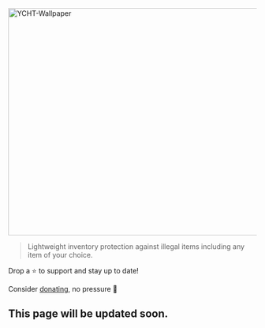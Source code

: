 <img width="1280" height="460" alt="YCHT-Wallpaper" src="https://github.com/user-attachments/assets/6cc999eb-897e-4ba5-8681-21b8684d8065" />



> Lightweight inventory protection against illegal items including any item of your choice. 

Drop a ⭐ to support and stay up to date!

Consider [donating](https://ko-fi.com/jammerz), no pressure 🩷

## This page will be updated soon.

